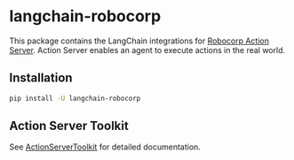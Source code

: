 # langchain-robocorp

This package contains the LangChain integrations for [Robocorp Action Server](https://github.com/robocorp/robocorp).
Action Server enables an agent to execute actions in the real world. 

## Installation

```bash
pip install -U langchain-robocorp
```

## Action Server Toolkit

See [ActionServerToolkit](https://python.langchain.com/docs/integrations/toolkits/robocorp) for detailed documentation.
